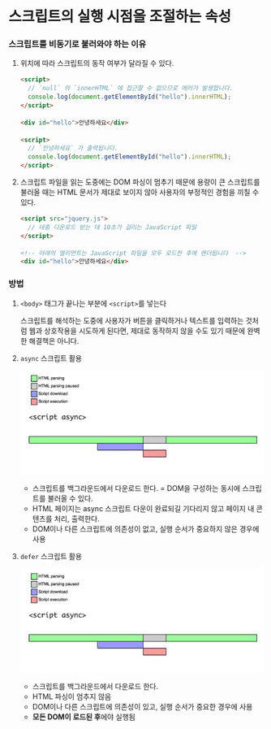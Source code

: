 # 스크립트의 실행 시점을 조절하는 속성

###  스크립트를 비동기로 불러와야 하는 이유

1. 위치에 따라 스크립트의 동작 여부가 달라질 수 있다.

    ```html
    <script>
      // `null` 의 `innerHTML` 에 접근할 수 없으므로 에러가 발생합니다.
      console.log(document.getElementById("hello").innerHTML);
    </script>
    
    <div id="hello">안녕하세요</div>
    
    <script>
      // `안녕하세요` 가 출력됩니다.
      console.log(document.getElementById("hello").innerHTML);
    </script>
    ```

2. 스크립트 파일을 읽는 도중에는 DOM 파싱이 멈추기 때문에 용량이 큰 스크립트를 불러올 때는 HTML 문서가 제대로 보이지 않아 사용자의 부정적인 경험을 끼칠 수 있다.

    ```html
    <script src="jquery.js">
      // 대충 다운로드 받는 데 10초가 걸리는 JavaScript 파일
    </script>
    
    <!-- 아래의 엘리먼트는 JavaScript 파일을 모두 로드한 후에 렌더됩니다  -->
    <div id="hello">안녕하세요</div>
    ```


###  방법

1. `<body>` 태그가 끝나는 부분에 `<script>`를 넣는다

   스크립트를 해석하는 도중에 사용자가 버튼을 클릭하거나 텍스트를 입력하는 것처럼 웹과 상호작용을 시도하게 된다면, 제대로 동작하지 않을 수도 있기 때문에 완벽한 해결책은 아니다.

2. `async` 스크립트 활용

   ![Untitled](../../assets/HTML/async_script.png)

    - 스크립트를 백그라운드에서 다운로드 한다. = DOM을 구성하는 동시에 스크립트를 불러올 수 있다.
    - HTML 페이지는 async 스크립트 다운이 완료되길 기다리지 않고 페이지 내 콘텐츠를 처리, 출력한다.
    - DOM이나 다른 스크립트에 의존성이 없고, 실행 순서가 중요하지 않은 경우에 사용
3. `defer` 스크립트 활용

   ![Untitled](../../assets/HTML/defer_script.png)

    - 스크립트를 백그라운드에서 다운로드 한다.
    - HTML 파싱이 엄추지 않음
    - DOM이나 다른 스크립트에 의존성이 있고, 실행 순서가 중요한 경우에 사용
    - **모든 DOM이 로드된 후**에야 실행됨